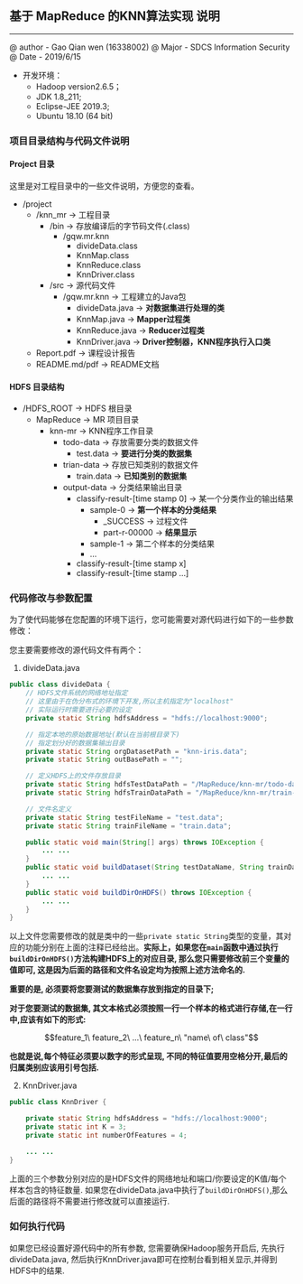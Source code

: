 ## 基于 MapReduce 的KNN算法实现 说明

---

@ author - Gao Qian wen (16338002)
@ Major - SDCS Information Security
@ Date - 2019/6/15

* 开发环境：
    * Hadoop version2.6.5；
    * JDK 1.8_211;
    * Eclipse-JEE 2019.3;
    * Ubuntu 18.10 (64 bit)

### 项目目录结构与代码文件说明

#### Project 目录

这里是对工程目录中的一些文件说明，方便您的查看。

* /project
  * /knn_mr $\rightarrow$ 工程目录
    * /bin $\rightarrow$ 存放编译后的字节码文件(.class)
      * /gqw.mr.knn
        * divideData.class
        * KnnMap.class
        * KnnReduce.class
        * KnnDriver.class
    * /src $\rightarrow$ 源代码文件
      * /gqw.mr.knn $\rightarrow$ 工程建立的Java包
        * divideData.java $\rightarrow$ **对数据集进行处理的类**
        * KnnMap.java $\rightarrow$ **Mapper过程类**
        * KnnReduce.java $\rightarrow$ **Reducer过程类**
        * KnnDriver.java $\rightarrow$ **Driver控制器，KNN程序执行入口类**
  * Report.pdf $\rightarrow$ 课程设计报告
  * README.md/pdf $\rightarrow$ README文档

#### HDFS 目录结构

* /HDFS_ROOT $\rightarrow$ HDFS 根目录
  * MapReduce $\rightarrow$ MR 项目目录
    * knn-mr $\rightarrow$ KNN程序工作目录
      * todo-data $\rightarrow$ 存放需要分类的数据文件
        * test.data $\rightarrow$ **要进行分类的数据集**
      * trian-data $\rightarrow$ 存放已知类别的数据文件
        * train.data $\rightarrow$ **已知类别的数据集**
      * output-data $\rightarrow$ 分类结果输出目录
        * classify-result-[time stamp 0] $\rightarrow$ 某一个分类作业的输出结果
          * sample-0 $\rightarrow$ **第一个样本的分类结果**
            * _SUCCESS $\rightarrow$ 过程文件
            * part-r-00000 $\rightarrow$ **结果显示**
          * sample-1 $\rightarrow$ 第二个样本的分类结果
          * ...
        * classify-result-[time stamp x]
        * classify-result-[time stamp ...]



### 代码修改与参数配置

为了使代码能够在您配置的环境下运行，您可能需要对源代码进行如下的一些参数修改：

您主要需要修改的源代码文件有两个：
1. divideData.java
``` java
public class divideData {
    // HDFS文件系统的网络地址指定
    // 这里由于在伪分布式的环境下开发,所以主机指定为"localhost"
    // 实际运行时需要进行必要的设定
    private static String hdfsAddress = "hdfs://localhost:9000";

    // 指定本地的原始数据地址(默认在当前根目录下)
    // 指定划分好的数据集输出目录
    private static String orgDatasetPath = "knn-iris.data";
    private static String outBasePath = "";

    // 定义HDFS上的文件存放目录
    private static String hdfsTestDataPath = "/MapReduce/knn-mr/todo-data/";
    private static String hdfsTrainDataPath = "/MapReduce/knn-mr/train-data/";

    // 文件名定义
    private static String testFileName = "test.data";
    private static String trainFileName = "train.data";

    public static void main(String[] args) throws IOException {
        ... ...
    }
    public static void buildDataset(String testDataName, String trainDataName) throws IOException {
        ... ...
    }
    public static void buildDirOnHDFS() throws IOException {
        ... ...
    }
}
```

以上文件您需要修改的就是类中的一些`private static String`类型的变量，其对应的功能分别在上面的注释已经给出。**实际上，如果您在`main`函数中通过执行`buildDirOnHDFS()`方法构建HDFS上的对应目录, 那么您只需要修改前三个变量的值即可, 这是因为后面的路径和文件名设定均为按照上述方法命名的.**

**重要的是, 必须要将您要测试的数据集存放到指定的目录下;**

**对于您要测试的数据集, 其文本格式必须按照一行一个样本的格式进行存储,在一行中,应该有如下的形式:**

$$feature_1\ feature_2\ ...\ feature_n\ "name\ of\ class"$$

**也就是说,每个特征必须要以数字的形式呈现, 不同的特征值要用空格分开,最后的归属类别应该用引号包括.**


2. KnnDriver.java

``` java
public class KnnDriver {

    private static String hdfsAddress = "hdfs://localhost:9000";
    private static int K = 3;
    private static int numberOfFeatures = 4;

    ... ... 
}
```

上面的三个参数分别对应的是HDFS文件的网络地址和端口/你要设定的K值/每个样本包含的特征数量.
如果您在divideData.java中执行了`buildDirOnHDFS()`,那么后面的路径将不需要进行修改就可以直接运行.

### 如何执行代码

如果您已经设置好源代码中的所有参数, 您需要确保Hadoop服务开启后, 先执行divideData.java, 然后执行KnnDriver.java即可在控制台看到相关显示,并得到HDFS中的结果.